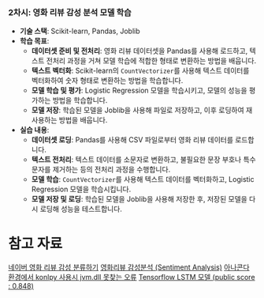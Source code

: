 ### **2차시: 영화 리뷰 감성 분석 모델 학습**

- **기술 스택**: Scikit-learn, Pandas, Joblib
- **학습 목표**:
    - **데이터셋 준비 및 전처리**: 영화 리뷰 데이터셋을 Pandas를 사용해 로드하고, 텍스트 전처리 과정을 거쳐 모델 학습에 적합한 형태로 변환하는 방법을 배웁니다.
    - **텍스트 벡터화**: Scikit-learn의 `CountVectorizer`를 사용해 텍스트 데이터를 벡터화하여 숫자 형태로 변환하는 방법을 학습합니다.
    - **모델 학습 및 평가**: Logistic Regression 모델을 학습시키고, 모델의 성능을 평가하는 방법을 학습합니다.
    - **모델 저장**: 학습된 모델을 Joblib을 사용해 파일로 저장하고, 이후 로딩하여 재사용하는 방법을 배웁니다.
- **실습 내용**:
    - **데이터셋 로딩**: Pandas를 사용해 CSV 파일로부터 영화 리뷰 데이터를 로드합니다.
    - **텍스트 전처리**: 텍스트 데이터를 소문자로 변환하고, 불필요한 문장 부호나 특수 문자를 제거하는 등의 전처리 과정을 수행합니다.
    - **모델 학습**: `CountVectorizer`를 사용해 텍스트 데이터를 벡터화하고, Logistic Regression 모델을 학습시킵니다.
    - **모델 저장 및 로딩**: 학습된 모델을 Joblib을 사용해 저장한 후, 저장된 모델을 다시 로딩해 성능을 테스트합니다.
# 참고 자료
[네이버 영화 리뷰 감성 분류하기](https://wikidocs.net/44249)
[영화리뷰 감성분석 (Sentiment Analysis)](https://yeong-jin-data-blog.tistory.com/entry/%EC%98%81%ED%99%94%EB%A6%AC%EB%B7%B0-%EA%B0%90%EC%84%B1%EB%B6%84%EC%84%9D-Sentiment-Analysis)
[아나콘다 환경에서 konlpy 사용시 jvm.dll 못찾는 오류](https://rural-mouse.tistory.com/5)
[Tensorflow LSTM 모델 (public score : 0.848)](https://dacon.io/competitions/official/235864/codeshare/4160)
